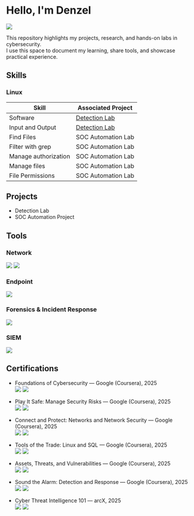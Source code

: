 # Hello, I'm Denzel
<a href="https://www.linkedin.com/in/denzelyunzal"><img src="https://img.shields.io/badge/-LinkedIn-0072b1?&style=for-the-badge&logo=linkedin&logoColor=white" /></a>

This repository highlights my projects, research, and hands-on labs in cybersecurity.  
I use this space to document my learning, share tools, and showcase practical experience.

## Skills

### Linux

| Skill                                         | Associated Project         |
|-----------------------------------------------|----------------------------|
| Software          | <a href="https://google.com">Detection Lab</a>|
| Input and Output | <a href="https://google.com">Detection Lab</a>|
| Find Files         | SOC Automation Lab|
| Filter with grep      | SOC Automation Lab|
| Manage authorization | SOC Automation Lab|
| Manage files                  | SOC Automation Lab|
| File Permissions | SOC Automation Lab|

## Projects
- Detection Lab
- SOC Automation Project

## Tools

### Network
<div>
<img src="https://img.shields.io/badge/-Suricata-EF3B2D?&style=for-the-badge&logo=Suricata&logoColor=white" />
<img src="https://img.shields.io/badge/-Wireshark-1679A7?&style=for-the-badge&logo=Wireshark&logoColor=white" />
</div>

### Endpoint
<img src="https://img.shields.io/badge/-Microsoft_Defender_for_Endpoint-00A4EF?&style=for-the-badge&logo=Microsoft&logoColor=white" />

### Forensics & Incident Response
<img src="https://img.shields.io/badge/-tcpdump-000000?&style=for-the-badge&logo=linux&logoColor=white" />

### SIEM
<img src="https://img.shields.io/badge/-Splunk-000000?&style=for-the-badge&logo=Splunk&logoColor=white" />

## Certifications
- Foundations of Cybersecurity — Google (Coursera), 2025  
  <img src="https://img.shields.io/badge/-Google-4285F4?&style=for-the-badge&logo=Google&logoColor=white" /> <img src="https://img.shields.io/badge/-Coursera-0056D2?&style=for-the-badge&logo=Coursera&logoColor=white" />

- Play It Safe: Manage Security Risks — Google (Coursera), 2025  
  <img src="https://img.shields.io/badge/-Google-4285F4?&style=for-the-badge&logo=Google&logoColor=white" /> <img src="https://img.shields.io/badge/-Coursera-0056D2?&style=for-the-badge&logo=Coursera&logoColor=white" />

- Connect and Protect: Networks and Network Security — Google (Coursera), 2025  
  <img src="https://img.shields.io/badge/-Google-4285F4?&style=for-the-badge&logo=Google&logoColor=white" /> <img src="https://img.shields.io/badge/-Coursera-0056D2?&style=for-the-badge&logo=Coursera&logoColor=white" />

- Tools of the Trade: Linux and SQL — Google (Coursera), 2025  
  <img src="https://img.shields.io/badge/-Google-4285F4?&style=for-the-badge&logo=Google&logoColor=white" /> <img src="https://img.shields.io/badge/-Coursera-0056D2?&style=for-the-badge&logo=Coursera&logoColor=white" />

- Assets, Threats, and Vulnerabilities — Google (Coursera), 2025  
  <img src="https://img.shields.io/badge/-Google-4285F4?&style=for-the-badge&logo=Google&logoColor=white" /> <img src="https://img.shields.io/badge/-Coursera-0056D2?&style=for-the-badge&logo=Coursera&logoColor=white" />

- Sound the Alarm: Detection and Response — Google (Coursera), 2025  
  <img src="https://img.shields.io/badge/-Google-4285F4?&style=for-the-badge&logo=Google&logoColor=white" /> <img src="https://img.shields.io/badge/-Coursera-0056D2?&style=for-the-badge&logo=Coursera&logoColor=white" />

- Cyber Threat Intelligence 101 — arcX, 2025  
  <img src="https://img.shields.io/badge/-CTI101-333333?&style=for-the-badge&logo=target&logoColor=white" /> <img src="https://img.shields.io/badge/-arcX-FF6F00?&style=for-the-badge&logoColor=white" /> 



